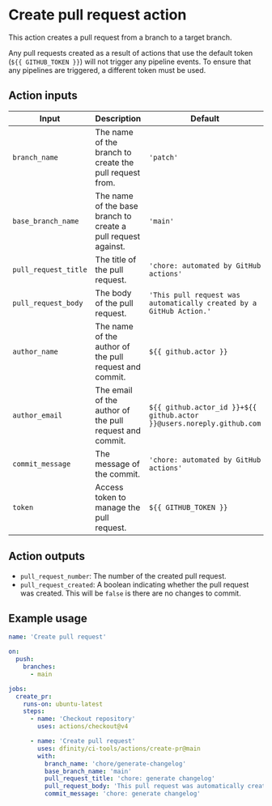 # Create pull request action

This action creates a pull request from a branch to a target branch.

Any pull requests created as a result of actions that use the default token (`${{ GITHUB_TOKEN }}`) will not trigger any pipeline events. To ensure that any pipelines are triggered, a different token must be used.

## Action inputs

| Input                | Description                                                   | Default                                                               |
| -------------------- | ------------------------------------------------------------- | --------------------------------------------------------------------- |
| `branch_name`        | The name of the branch to create the pull request from.       | `'patch'`                                                             |
| `base_branch_name`   | The name of the base branch to create a pull request against. | `'main'`                                                              |
| `pull_request_title` | The title of the pull request.                                | `'chore: automated by GitHub actions'`                                |
| `pull_request_body`  | The body of the pull request.                                 | `'This pull request was automatically created by a GitHub Action.'`   |
| `author_name`        | The name of the author of the pull request and commit.        | `${{ github.actor }}`                                                 |
| `author_email`       | The email of the author of the pull request and commit.       | `${{ github.actor_id }}+${{ github.actor }}@users.noreply.github.com` |
| `commit_message`     | The message of the commit.                                    | `'chore: automated by GitHub actions'`                                |
| `token`              | Access token to manage the pull request.                      | `${{ GITHUB_TOKEN }}`                                                 |

## Action outputs

- `pull_request_number`: The number of the created pull request.
- `pull_request_created`: A boolean indicating whether the pull request was created. This will be `false` is there are no changes to commit.

## Example usage

```yaml
name: 'Create pull request'

on:
  push:
    branches:
      - main

jobs:
  create_pr:
    runs-on: ubuntu-latest
    steps:
      - name: 'Checkout repository'
        uses: actions/checkout@v4

      - name: 'Create pull request'
        uses: dfinity/ci-tools/actions/create-pr@main
        with:
          branch_name: 'chore/generate-changelog'
          base_branch_name: 'main'
          pull_request_title: 'chore: generate changelog'
          pull_request_body: 'This pull request was automatically created by a GitHub Action to generate changelogs.'
          commit_message: 'chore: generate changelog'
```
